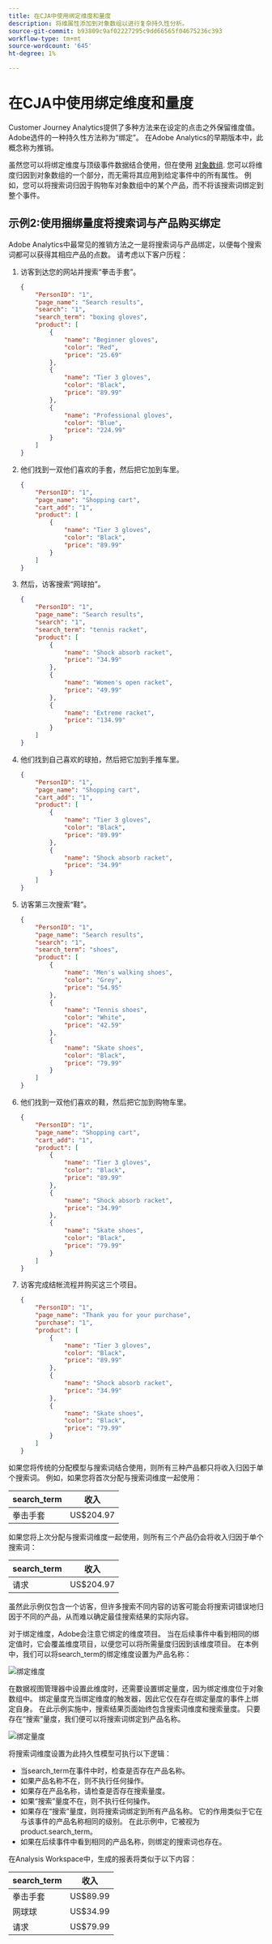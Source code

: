 ```yaml
---
title: 在CJA中使用绑定维度和量度
description: 将维属性添加到对象数组以进行复杂持久性分析。
source-git-commit: b93809c9af02227295c9dd66565f04675236c393
workflow-type: tm+mt
source-wordcount: '645'
ht-degree: 1%

---
```



# 在CJA中使用绑定维度和量度

Customer Journey Analytics提供了多种方法来在设定的点击之外保留维度值。 Adobe选件的一种持久性方法称为“绑定”。 在Adobe Analytics的早期版本中，此概念称为推销。

虽然您可以将绑定维度与顶级事件数据结合使用，但在使用 [对象数组](object-arrays.md). 您可以将维度归因到对象数组的一个部分，而无需将其应用到给定事件中的所有属性。 例如，您可以将搜索词归因于购物车对象数组中的某个产品，而不将该搜索词绑定到整个事件。

## 示例2:使用捆绑量度将搜索词与产品购买绑定

Adobe Analytics中最常见的推销方法之一是将搜索词与产品绑定，以便每个搜索词都可以获得其相应产品的点数。 请考虑以下客户历程：

1. 访客到达您的网站并搜索“拳击手套”。

   ```json
   {
       "PersonID": "1",
       "page_name": "Search results",
       "search": "1",
       "search_term": "boxing gloves",
       "product": [
           {
               "name": "Beginner gloves",
               "color": "Red",
               "price": "25.69"
           },
           {
               "name": "Tier 3 gloves",
               "color": "Black",
               "price": "89.99"
           },
           {
               "name": "Professional gloves",
               "color": "Blue",
               "price": "224.99"
           }
       ]
   }
   ```

1. 他们找到一双他们喜欢的手套，然后把它加到车里。

   ```json
   {
       "PersonID": "1",
       "page_name": "Shopping cart",
       "cart_add": "1",
       "product": [
           {
               "name": "Tier 3 gloves",
               "color": "Black",
               "price": "89.99"
           }
       ]
   }
   ```

1. 然后，访客搜索“网球拍”。

   ```json
   {
       "PersonID": "1",
       "page_name": "Search results",
       "search": "1",
       "search_term": "tennis racket",
       "product": [
           {
               "name": "Shock absorb racket",
               "price": "34.99"
           },
           {
               "name": "Women's open racket",
               "price": "49.99"
           },
           {
               "name": "Extreme racket",
               "price": "134.99"
           }
       ]
   }
   ```

1. 他们找到自己喜欢的球拍，然后把它加到手推车里。

   ```json
   {
       "PersonID": "1",
       "page_name": "Shopping cart",
       "cart_add": "1",
       "product": [
           {
               "name": "Tier 3 gloves",
               "color": "Black",
               "price": "89.99"
           },
           {
               "name": "Shock absorb racket",
               "price": "34.99"
           }
       ]
   }
   ```

1. 访客第三次搜索“鞋”。

   ```json
   {
       "PersonID": "1",
       "page_name": "Search results",
       "search": "1",
       "search_term": "shoes",
       "product": [
           {
               "name": "Men's walking shoes",
               "color": "Grey",
               "price": "54.95"
           },
           {
               "name": "Tennis shoes",
               "color": "White",
               "price": "42.59"
           },
           {
               "name": "Skate shoes",
               "color": "Black",
               "price": "79.99"
           }
       ]
   }
   ```

1. 他们找到一双他们喜欢的鞋，然后把它加到购物车里。

   ```json
   {
       "PersonID": "1",
       "page_name": "Shopping cart",
       "cart_add": "1",
       "product": [
           {
               "name": "Tier 3 gloves",
               "color": "Black",
               "price": "89.99"
           },
           {
               "name": "Shock absorb racket",
               "price": "34.99"
           },
           {
               "name": "Skate shoes",
               "color": "Black",
               "price": "79.99"
           }
       ]
   }
   ```

1. 访客完成结帐流程并购买这三个项目。

   ```json
   {
       "PersonID": "1",
       "page_name": "Thank you for your purchase",
       "purchase": "1",
       "product": [
           {
               "name": "Tier 3 gloves",
               "color": "Black",
               "price": "89.99"
           },
           {
               "name": "Shock absorb racket",
               "price": "34.99"
           },
           {
               "name": "Skate shoes",
               "color": "Black",
               "price": "79.99"
           }
       ]
   }
   ```

如果您将传统的分配模型与搜索词结合使用，则所有三种产品都只将收入归因于单个搜索词。 例如，如果您将首次分配与搜索词维度一起使用：

| search_term | 收入 |
| --- | --- |
| 拳击手套 | US$204.97 |

如果您将上次分配与搜索词维度一起使用，则所有三个产品仍会将收入归因于单个搜索词：

| search_term | 收入 |
| --- | --- |
| 请求 | US$204.97 |

虽然此示例仅包含一个访客，但许多搜索不同内容的访客可能会将搜索词错误地归因于不同的产品，从而难以确定最佳搜索结果的实际内容。

对于绑定维度，Adobe会注意它绑定的维度项目。 当在后续事件中看到相同的绑定值时，它会覆盖维度项目，以便您可以将所需量度归因到该维度项目。 在本例中，我们可以将search_term的绑定维度设置为产品名称：

![绑定维度](assets/binding-dimension.png)

在数据视图管理器中设置此维度时，还需要设置绑定量度，因为绑定维度位于对象数组中。 绑定量度充当绑定维度的触发器，因此它仅在存在绑定量度的事件上绑定自身。 在此示例实施中，搜索结果页面始终包含搜索词维度和搜索量度。 只要存在“搜索”量度，我们便可以将搜索词绑定到产品名称。

![绑定量度](assets/binding-metric.png)

将搜索词维度设置为此持久性模型可执行以下逻辑：

* 当search_term在事件中时，检查是否存在产品名称。
* 如果产品名称不在，则不执行任何操作。
* 如果存在产品名称，请检查是否存在搜索量度。
* 如果“搜索”量度不在，则不执行任何操作。
* 如果存在“搜索”量度，则将搜索词绑定到所有产品名称。 它的作用类似于它在与该事件的产品名称相同的级别。 在此示例中，它被视为product.search_term。
* 如果在后续事件中看到相同的产品名称，则绑定的搜索词也存在。

在Analysis Workspace中，生成的报表将类似于以下内容：

| search_term | 收入 |
| --- | --- |
| 拳击手套 | US$89.99 |
| 网球球 | US$34.99 |
| 请求 | US$79.99 |
